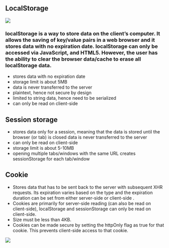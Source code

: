 ## LocalStorage

![](https://i.ytimg.com/vi/GihQAC1I39Q/maxresdefault.jpg)

### localStorage is a way to store data on the client’s computer. It allows the saving of key/value pairs in a web browser and it stores data with no expiration date. localStorage can only be accessed via JavaScript, and HTML5. However, the user has the ability to clear the browser data/cache to erase all localStorage data.

* stores data with no expiration date
* storage limit is about 5MB
* data is never transferred to the server
* plaintext, hence not secure by design
* limited to string data, hence need to be serialized
* can only be read on client-side

## Session storage

* stores data only for a session, meaning that the data is stored until the browser (or tab) is closed
   data is never transferred to the server
* can only be read on client-side
* storage limit is about 5-10MB
* opening multiple tabs/windows with the same URL creates sessionStorage for each tab/window

## Cookie

* Stores data that has to be sent back to the server with subsequent XHR requests. Its expiration varies based on the type and the expiration duration can be set from either server-side or client-side .
* Cookies are primarily for server-side reading (can also be read on client-side), localStorage and sessionStorage can only be read on client-side.
* Size must be less than 4KB.
* Cookies can be made secure by setting the httpOnly flag as true for that cookie. This prevents client-side access to that cookie.

![](https://miro.medium.com/max/4198/1*HC1PWdue5ZofBEwOMEsBBA.png)